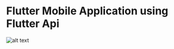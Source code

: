 # Flutter Mobile Application using Flutter Api
![alt text](https://github.com/vicky722/Manage-set-list-Delete-set-List/blob/main/todoyee.png)
